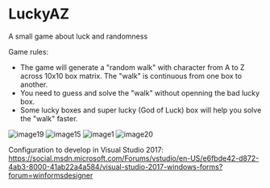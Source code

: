 # LuckyAZ
A small game about luck and randomness

Game rules:
- The game will generate a "random walk" with character from A to Z across 10x10 box matrix. The "walk" is continuous from one box to another.
- You need to guess and solve the "walk" without openning the bad lucky box.
- Some lucky boxes and super lucky (God of Luck) box will help you solve the "walk" faster.


![image19](https://user-images.githubusercontent.com/36019046/139699140-e22d2c53-2241-4b43-9d8a-f25678afe0d8.png)
![image15](https://user-images.githubusercontent.com/36019046/139699274-d208ea4f-76f4-4d4f-b1a0-c7981317ebc4.png)
![image1](https://user-images.githubusercontent.com/36019046/139699330-4ef39cfb-700b-43e5-99af-6def81858393.png)
![image20](https://user-images.githubusercontent.com/36019046/139699339-db15e17d-2316-460e-b545-bff025ad9393.png)

Configuration to develop in Visual Studio 2017: https://social.msdn.microsoft.com/Forums/vstudio/en-US/e6fbde42-d872-4ab3-8000-41ab22a4a584/visual-studio-2017-windows-forms?forum=winformsdesigner
